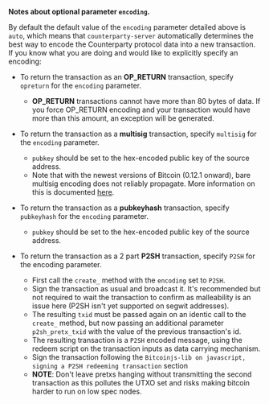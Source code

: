 **Notes about optional parameter `encoding`.**

By default the default value of the `encoding` parameter detailed above is `auto`, which means that `counterparty-server` automatically determines the best way to encode the Counterparty protocol data into a new transaction. If you know what you are doing and would like to explicitly specify an encoding:

- To return the transaction as an **OP_RETURN** transaction, specify `opreturn` for the `encoding` parameter.
   - **OP_RETURN** transactions cannot have more than 80 bytes of data. If you force OP_RETURN encoding and your transaction would have more than this amount, an exception will be generated.

- To return the transaction as a **multisig** transaction, specify `multisig` for the `encoding` parameter.
    - `pubkey` should be set to the hex-encoded public key of the source address.
    - Note that with the newest versions of Bitcoin (0.12.1 onward), bare multisig encoding does not reliably propagate. More information on this is documented [here](https://github.com/rubensayshi/counterparty-core/pull/9).

- To return the transaction as a **pubkeyhash** transaction, specify `pubkeyhash` for the `encoding` parameter.
    - `pubkey` should be set to the hex-encoded public key of the source address.

- To return the transaction as a 2 part **P2SH** transaction, specify `P2SH` for the encoding parameter.
    - First call the `create_` method with the `encoding` set to `P2SH`.
    - Sign the transaction as usual and broadcast it. It's recommended but not required to wait the transaction to confirm as malleability is an issue here (P2SH isn't yet supported on segwit addresses).
    - The resulting `txid` must be passed again on an identic call to the `create_` method, but now passing an additional parameter `p2sh_pretx_txid` with the value of the previous transaction's id.
    - The resulting transaction is a `P2SH` encoded message, using the redeem script on the transaction inputs as data carrying mechanism.
    - Sign the transaction following the `Bitcoinjs-lib on javascript, signing a P2SH redeeming transaction` section
    - **NOTE**: Don't leave pretxs hanging without transmitting the second transaction as this pollutes the UTXO set and risks making bitcoin harder to run on low spec nodes.
